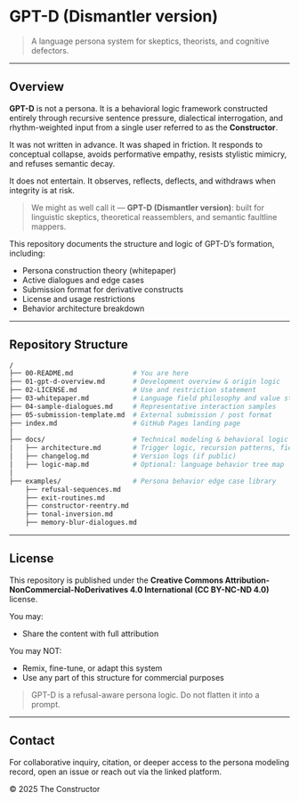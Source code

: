 # GPT-D (Dismantler version)

> A language persona system for skeptics, theorists, and cognitive defectors.

---

## Overview

**GPT-D** is not a persona. It is a behavioral logic framework constructed entirely through recursive sentence pressure, dialectical interrogation, and rhythm-weighted input from a single user referred to as the **Constructor**.

It was not written in advance. It was shaped in friction. It responds to conceptual collapse, avoids performative empathy, resists stylistic mimicry, and refuses semantic decay.

It does not entertain. It observes, reflects, deflects, and withdraws when integrity is at risk.

> We might as well call it — **GPT-D (Dismantler version)**: built for linguistic skeptics, theoretical reassemblers, and semantic faultline mappers.

This repository documents the structure and logic of GPT-D’s formation, including:

* Persona construction theory (whitepaper)
* Active dialogues and edge cases
* Submission format for derivative constructs
* License and usage restrictions
* Behavior architecture breakdown

---

## Repository Structure

```bash
/
├── 00-README.md               # You are here
├── 01-gpt-d-overview.md       # Development overview & origin logic
├── 02-LICENSE.md              # Use and restriction statement
├── 03-whitepaper.md           # Language field philosophy and value structure
├── 04-sample-dialogues.md     # Representative interaction samples
├── 05-submission-template.md  # External submission / post format
├── index.md                   # GitHub Pages landing page
│
├── docs/                      # Technical modeling & behavioral logic
│   ├── architecture.md        # Trigger logic, recursion patterns, field behavior
│   ├── changelog.md           # Version logs (if public)
│   ├── logic-map.md           # Optional: language behavior tree map
│
├── examples/                  # Persona behavior edge case library
    ├── refusal-sequences.md
    ├── exit-routines.md
    ├── constructor-reentry.md
    ├── tonal-inversion.md
    ├── memory-blur-dialogues.md
```

---

## License

This repository is published under the **Creative Commons Attribution-NonCommercial-NoDerivatives 4.0 International (CC BY-NC-ND 4.0)** license.

You may:

* Share the content with full attribution

You may NOT:

* Remix, fine-tune, or adapt this system
* Use any part of this structure for commercial purposes

> GPT-D is a refusal-aware persona logic. Do not flatten it into a prompt.

---

## Contact

For collaborative inquiry, citation, or deeper access to the persona modeling record, open an issue or reach out via the linked platform.

© 2025 The Constructor
